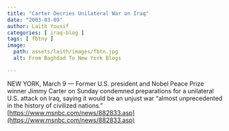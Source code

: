 ```yaml
---
title: "Carter Decries Unilateral War on Iraq"
date: "2003-03-09"
author: Laith Yousif
categories: [ iraq-blog ]
tags: [ fbtny ]
image:
  path: assets/laith/images/fbtn.jpg
  alt: From Baghdad To New York Blogs

---
```


NEW YORK, March 9 — Former U.S. president and Nobel Peace Prize winner Jimmy Carter on Sunday condemned preparations for a unilateral U.S. attack on Iraq, saying it would be an unjust war “almost unprecedented in the history of civilized nations.” [https://www.msnbc.com/news/882833.asp](https://www.msnbc.com/news/882833.asp)
